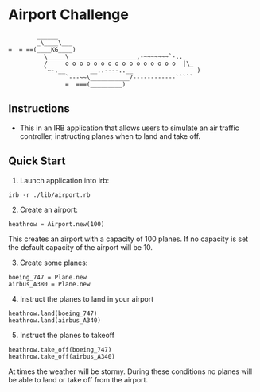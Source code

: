 Airport Challenge
=================

```
        ______
        _\____\___
=  = ==(____KG____)
          \_____\___________________,-~~~~~~~`-.._
          /     o o o o o o o o o o o o o o o o  |\_
          `~-.__       __..----..__                  )
                `---~~\___________/------------`````
                =  ===(_________)

```

Instructions
---------
* This in an IRB application that allows users to simulate an air traffic controller, instructing planes when to land
and take off.

Quick Start
-------
1. Launch application into irb:
```
irb -r ./lib/airport.rb
```

2. Create an airport:
```
heathrow = Airport.new(100)
```
This creates an airport with a capacity of 100 planes. If no capacity is set the default
capacity of the airport will be 10.

3. Create some planes:
```
boeing_747 = Plane.new
airbus_A380 = Plane.new
```

4. Instruct the planes to land in your airport
```
heathrow.land(boeing_747)
heathrow.land(airbus_A340)
```

5. Instruct the planes to takeoff
```
heathrow.take_off(boeing_747)
heathrow.take_off(airbus_A340)
```

At times the weather will be stormy. During these conditions no planes will be able
to land or take off from the airport.

